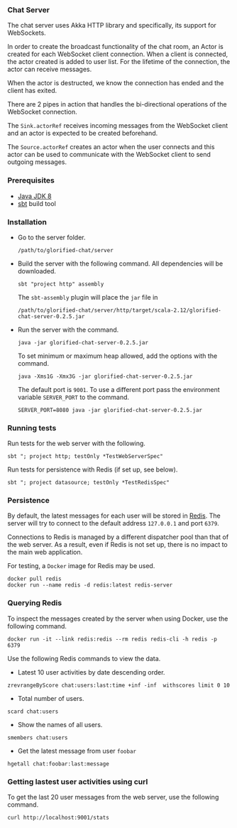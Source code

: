 ### Chat Server

The chat server uses Akka HTTP library and specifically, its support for WebSockets.

In order to create the broadcast functionality of the chat room, an Actor is created for each WebSocket client connection.
When a client is connected, the actor created is added to user list.  For the lifetime of the connection, the actor can receive messages.

When the actor is destructed, we know the connection has ended and the client has exited.

There are 2 pipes in action that handles the bi-directional operations of the WebSocket connection.

The ```Sink.actorRef``` receives incoming messages from the WebSocket client and an actor is expected to be created beforehand.  

The ```Source.actorRef``` creates an actor when the user connects and this actor can be used to communicate with the WebSocket client to send outgoing messages.

### Prerequisites

* [Java JDK 8](https://www.oracle.com/technetwork/java/javase/downloads/jdk8-downloads-2133151.html)
* [sbt](https://www.scala-sbt.org/download.html) build tool

### Installation

*  Go to the server folder.
    ```
    /path/to/glorified-chat/server
    ```

*  Build the server with the following command.  All dependencies will be downloaded.
    ```
    sbt "project http" assembly
    ```
    
    The ```sbt-assembly``` plugin will place the ```jar``` file in 
    ```
    /path/to/glorified-chat/server/http/target/scala-2.12/glorified-chat-server-0.2.5.jar
    ```

*  Run the server with the command.
    ```
    java -jar glorified-chat-server-0.2.5.jar
    ```
    
    To set minimum or maximum heap allowed, add the options with the command.
    ```
    java -Xms1G -Xmx3G -jar glorified-chat-server-0.2.5.jar
    ```
    
    The default port is ```9001```.  To use a different port pass the environment variable ```SERVER_PORT``` to the command.
    ```
    SERVER_PORT=8080 java -jar glorified-chat-server-0.2.5.jar
    ``` 
    
### Running tests
Run tests for the web server with the following.
```
sbt "; project http; testOnly *TestWebServerSpec"
```

Run tests for persistence with Redis (if set up, see below).
```
sbt "; project datasource; testOnly *TestRedisSpec"
```

### Persistence

By default, the latest messages for each user will be stored in [Redis](https://redis.io/download).
The server will try to connect to the default address ```127.0.0.1``` and port ```6379```.

Connections to Redis is managed by a different dispatcher pool than that of the web server.
As a result, even if Redis is not set up, there is no impact to the main web application.

For testing, a ```Docker``` image for Redis may be used.
```
docker pull redis
docker run --name redis -d redis:latest redis-server
```

### Querying Redis

To inspect the messages created by the server when using Docker, use the following command.
```
docker run -it --link redis:redis --rm redis redis-cli -h redis -p 6379
```

Use the following Redis commands to view the data.

* Latest 10 user activities by date descending order.
```
zrevrangeByScore chat:users:last:time +inf -inf  withscores limit 0 10
```

* Total number of users.
```
scard chat:users
```

* Show the names of all users.
```
smembers chat:users
```

* Get the latest message from user ```foobar```
```
hgetall chat:foobar:last:message
```

### Getting lastest user activities using curl

To get the last 20 user messages from the web server, use the following command.
```
curl http://localhost:9001/stats
```
